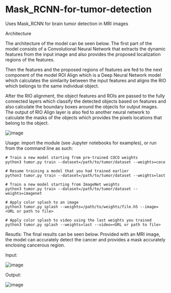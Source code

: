 # Mask_RCNN-for-tumor-detection
Uses Mask_RCNN for brain tumor detection in MRI images

Architecture

The architecture of the model can be seen below. The first part of the model consists of a Convolutional Neural Network that extracts the dynamic features from the input image and also provides the proposed localization regions of the features. 

Then the features and the proposed regions of features are fed to the next component of the model ROI Align which is a Deep Neural Network model which calculates the similarity between the input features and aligns the RIO which belongs to the same individual object. 

After the RIO alignment, the object features and ROIs are passed to the fully connected layers which classify the detected objects based on features and also calculate the boundary boxes around the objects for output images. The output of RIO Align layer is also fed to another neural network to calculate the masks of the objects which provides the pixels locations that belong to the object.


![image](https://user-images.githubusercontent.com/70836660/142833730-983f6549-8874-42e6-9888-d98415976593.png)


Usage: import the module (see Jupyter notebooks for examples), or run from
       the command line as such:

    # Train a new model starting from pre-trained COCO weights
    python3 tumor.py train --dataset=/path/to/tumor/dataset --weights=coco

    # Resume training a model that you had trained earlier
    python3 tumor.py train --dataset=/path/to/tumor/dataset --weights=last

    # Train a new model starting from ImageNet weights
    python3 tumor.py train --dataset=/path/to/tumor/dataset --weights=imagenet

    # Apply color splash to an image
    python3 tumor.py splash --weights=/path/to/weights/file.h5 --image=<URL or path to file>

    # Apply color splash to video using the last weights you trained
    python3 tumor.py splash --weights=last --video=<URL or path to file>

Resutls:
The final results can be seen below. Provided with an MRI image, the model can accurately detect the cancer and provides a mask accurately enclosing cancerous region.

Input:

![image](https://user-images.githubusercontent.com/70836660/142829967-3858364b-0d6e-438f-be88-5f64532ddf2a.png)

Output:

![image](https://user-images.githubusercontent.com/70836660/142830257-9c44a2e1-f2f7-4f3d-9a7f-cc021e5e73b8.png)

